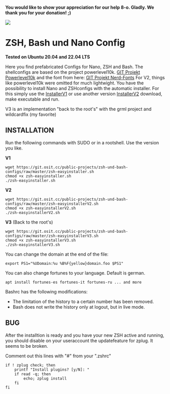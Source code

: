**You would like to show your appreciation for our help 8-o. Gladly. We thank you for your donation! ;)**

<a href="https://www.paypal.com/donate/?hosted_button_id=JTFYJYVH37MNE">
  <img src="https://www.paypalobjects.com/en_US/i/btn/btn_donate_LG.gif">
</a>

ZSH, Bash und Nano Config
=========================

**Tested on Ubuntu 20.04 and 22.04 LTS**

Here you find prefabricated Configs for Nano, ZSH and Bash. The shellconfigs are based on the project powerlevel10k.
[GIT Projekt Powerlevel10k](https://github.com/romkatv/powerlevel10k) and the font from here: [GIT Projekt Nerd-Fonts](https://github.com/ryanoasis/nerd-fonts) For V2, things like powerlevel10k were omitted for much lightwight.
You have the possibility to install Nano and ZSHconfigs with the automatic installer. For this simply use the [InstallerV1](https://git.osit.cc/public-projects/zsh-und-bash-configs/blob/master/zsh-easyinstaller.sh) or use another version [InstallerV2](https://git.osit.cc/public-projects/zsh-und-bash-configs/blob/master/zsh-easyinstallerV2.sh) download, make executable and run.

V3 is an implementation "back to the root's" with the grml project and wildcardfix (my favorite)

INSTALLATION
------------

Run the following commands with SUDO or in a rootshell. Use the version you like.

**V1**
~~~
wget https://git.osit.cc/public-projects/zsh-und-bash-configs/raw/master/zsh-easyinstaller.sh
chmod +x zsh-easyinstaller.sh
./zsh-easyinstaller.sh
~~~

**V2**
~~~
wget https://git.osit.cc/public-projects/zsh-und-bash-configs/raw/master/zsh-easyinstallerV2.sh
chmod +x zsh-easyinstallerV2.sh
./zsh-easyinstallerV2.sh
~~~

**V3** (Back to the root's)
~~~
wget https://git.osit.cc/public-projects/zsh-und-bash-configs/raw/master/zsh-easyinstallerV3.sh
chmod +x zsh-easyinstallerV3.sh
./zsh-easyinstallerV3.sh
~~~
You can change the domain at the end of the file:
~~~
export PS1="%UDomain:%u %B%F{yellow}domain.foo $PS1"
~~~
You can also change fortunes to your language. Default is german.
~~~
apt install fortunes-es fortunes-it fortunes-ru ... and more
~~~

Bashrc has the following modifications:

  * The limitation of the history to a certain number has been removed.
  * Bash does not write the history only at logout, but in live mode.

BUG
---

After the installtion is ready and you have your new ZSH active and running, you should disable on your useraccount the updatefeature for zplug. It seems to be broken. 

Comment out this lines with "#" from your ".zshrc"
~~~
if ! zplug check; then
    printf "Install plugins? [y/N]: "
    if read -q; then
        echo; zplug install
    fi
fi
~~~

